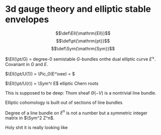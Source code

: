 # 3d gauge theory and elliptic stable envelopes
$$\def\Ell{\mathrm{Ell}}$$ 
$$\def\pt{\mathrm{pt}}$$
$$\def\Sym{\mathrm{Sym}}$$

$\Ell(\pt/G) = degree-0 semistable $G$-bundles onthe dual elliptic curve $E^\vee$.  Covariant in $G$ and $E$.

$\Ell(\pt/U(1)) = \Pic_0(E^\vee) = $

$\Ell(\pt/U(r)) = \Sym^r E$ elliptic Chern roots

This is supposed to be deep: Thom sheaf $\Theta(-V)$ is a nontrivial line bundle.  

Elliptic cohomology is built out of sections of line bundles



Degree of a line bundle on $E^n$ is not a number but a symmetric integer matrix in $\Sym^2 Z^n$.

Holy shit it is really looking like 